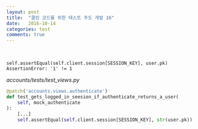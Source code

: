 ```yaml
---
layout: post
title:  "클린 코드를 위한 테스트 주도 개발 16"
date:   2016-10-14
categories: test
comments: true
---
```


<br>  

```
self.assertEqual(self.client.session[SESSION_KEY], user.pk)
AssertionError: '1' != 1
```

_accounts/tests/test_views.py_  

```python
@patch('accounts.views.authenticate')
def test_gets_logged_in_seesion_if_authenticate_returns_a_user(
    self, mock_authenticate
):
    [...]
    self.assertEqual(self.client.session[SESSION_KEY], str(user.pk))
```
